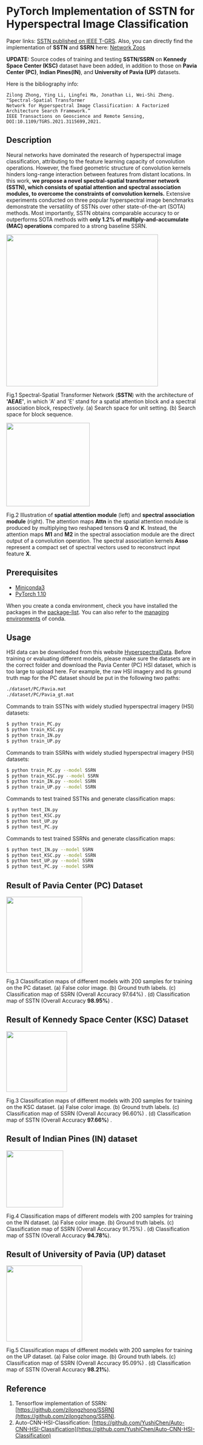 # PyTorch Implementation of SSTN for Hyperspectral Image Classification

Paper links: [SSTN published on IEEE T-GRS](https://www.researchgate.net/publication/355117935_Spectral-Spatial_Transformer_Network_for_Hyperspectral_Image_Classification_A_Factorized_Architecture_Search_Framework). Also, you can directly find the implementation of **SSTN** and **SSRN** here: [Network Zoos](https://github.com/zilongzhong/SSTN/blob/6efefe6292cd3d2683f26329293c84966776c2be/NetworksBlocks.py#L1572)

**UPDATE:** Source codes of training and testing **SSTN/SSRN** on **Kennedy Space Center (KSC)** dataset have been added, in addition to those on **Pavia Center (PC)**, **Indian Pines(IN)**, and **University of Pavia (UP)** datasets. 

Here is the bibliography info:
<br/>

```jason
Zilong Zhong, Ying Li, Lingfei Ma, Jonathan Li, Wei-Shi Zheng. "Spectral-Spatial Transformer 
Network for Hyperspectral Image Classification: A Factorized Architecture Search Framework.” 
IEEE Transactions on Geoscience and Remote Sensing, DOI:10.1109/TGRS.2021.3115699,2021.
```
## Description
Neural networks have dominated the research of hyperspectral image classification, attributing to the feature learning capacity of convolution operations. However, the fixed geometric structure of convolution kernels hinders long-range interaction between features from distant locations.  In this work, **we propose a novel spectral-spatial transformer network (SSTN), which consists of spatial attention and spectral association modules, to overcome the constraints of convolution kernels.** Extensive experiments conducted on three popular hyperspectral image benchmarks demonstrate the versatility of SSTNs over other state-of-the-art (SOTA) methods. Most importantly, SSTN obtains comparable accuracy to or outperforms SOTA methods with **only 1.2% of multiply-and-accumulate (MAC) operations** compared to a strong baseline SSRN.

<img src="figures/fig_sstn.png" height="400"/>

Fig.1 Spectral-Spatial Transformer Network (**SSTN**) with the architecture of **'AEAE'**, in which 'A' and 'E' stand for a spatial attention block and a spectral association block, respectively. (a) Search space for unit setting. (b) Search space for block sequence.

<img src="figures/fig3_tfmr.png" height="220"/>

Fig.2 Illustration of **spatial attention module** (left) and **spectral association module** (right). The attention maps **Attn** in the spatial attention module
is produced by multiplying two reshaped tensors **Q** and **K**. Instead, the attention maps **M1** and **M2** in the spectral association module are the direct output of a convolution operation. The spectral association kernels **Asso** represent a compact set of spectral vectors used to reconstruct input feature **X**.

## Prerequisites

- [Miniconda3](https://docs.conda.io/en/latest/miniconda.html)
- [PyTorch 1.10](https://pytorch.org/)

When you create a conda environment, check you have installed the packages in the [package-list](https://github.com/zilongzhong/SSTN-nov/blob/master/package_list.txt). You can also refer to the [managing environments](https://conda.io/docs/user-guide/tasks/manage-environments.html) of conda.

## Usage

HSI data can be downloaded from this website [HyperspectralData](http://www.ehu.eus/ccwintco/index.php/Hyperspectral_Remote_Sensing_Scenes). Before training or evaluating different models, please make sure the datasets are in the correct folder and download the Pavia Center (PC) HSI dataset, which is too large to upload here. For example, the raw HSI imagery and its ground truth map for the PC dataset should be put in the following two paths:

```bash
./dataset/PC/Pavia.mat
./dataset/PC/Pavia_gt.mat 
```

Commands to train SSTNs with widely studied hyperspectral imagery (HSI) datasets:
```bash
$ python train_PC.py
$ python train_KSC.py
$ python train_IN.py
$ python train_UP.py

```

Commands to train SSRNs with widely studied hyperspectral imagery (HSI) datasets:
```bash
$ python train_PC.py --model SSRN
$ python train_KSC.py --model SSRN
$ python train_IN.py --model SSRN
$ python train_UP.py --model SSRN

```

Commands to test trained SSTNs and generate classification maps:
```bash
$ python test_IN.py
$ python test_KSC.py
$ python test_UP.py
$ python test_PC.py

```
Commands to test trained SSRNs and generate classification maps:
```bash
$ python test_IN.py --model SSRN
$ python test_KSC.py --model SSRN
$ python test_UP.py --model SSRN
$ python test_PC.py --model SSRN

```

## Result of Pavia Center (PC) Dataset 
<img src="figures/PC_Cmaps1.png" height="200"/>

Fig.3 Classification maps of different models with 200 samples for training on the PC dataset. (a) False color image. (b) Ground truth labels. (c) Classification map of SSRN (Overall Accuracy 97.64%) . (d) Classification map of SSTN (Overall Accuracy **98.95%**) .


## Result of Kennedy Space Center (KSC) Dataset 
<img src="figures/KSC_Cmaps.png" height="160"/>

Fig.3 Classification maps of different models with 200 samples for training on the KSC dataset. (a) False color image. (b) Ground truth labels. (c) Classification map of SSRN (Overall Accuracy 96.60%) . (d) Classification map of SSTN (Overall Accuracy **97.66%**) .


## Result of Indian Pines (IN) dataset

<img src="figures/IN_Cmaps.png" height="150"/>

Fig.4 Classification maps of different models with 200 samples for training on the IN dataset. (a) False color image. (b) Ground truth labels. (c) Classification map of SSRN (Overall Accuracy 91.75%) . (d) Classification map of SSTN (Overall Accuracy **94.78%**).

## Result of University of Pavia (UP) dataset

<img src="figures/UP_Cmaps.png" height="200"/>

Fig.5 Classification maps of different models with 200 samples for training on the UP dataset. (a) False color image. (b) Ground truth labels. (c) Classification map of SSRN (Overall Accuracy 95.09%) . (d) Classification map of SSTN (Overall Accuracy **98.21%**).

## Reference

1. Tensorflow implementation of SSRN: [https://github.com/zilongzhong/SSRN](https://github.com/zilongzhong/SSRN).
2. Auto-CNN-HSI-Classification: [https://github.com/YushiChen/Auto-CNN-HSI-Classification](https://github.com/YushiChen/Auto-CNN-HSI-Classification)
